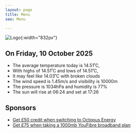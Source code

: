 ```yaml
---
layout: page
title: Menu
seo: Menu

---
```


![Logo](/images/logo.jpg){:width="832px"}

<!-- weather_marker starts -->
## On Friday, 10 October 2025

- The average temperature today is 14.51˚C,
- With highs of 14.51˚C and lows of 14.51˚C,
- It may feel like 14.03˚C with broken clouds
- The wind speed is 1.45m/s and visibility is 10000m
- The pressure is 1034hPa and humidity is 77%
- The sun will rise at 06:24 and set at 17:26

<!-- weather_marker ends -->

## Sponsors

- [Get £50 credit when switching to Octopus Energy](https://bit.ly/3oD1nnS)
- [Get £75 when taking a 1000mb YouFibre broadband plan](https://aklam.io/91zWhU?)
